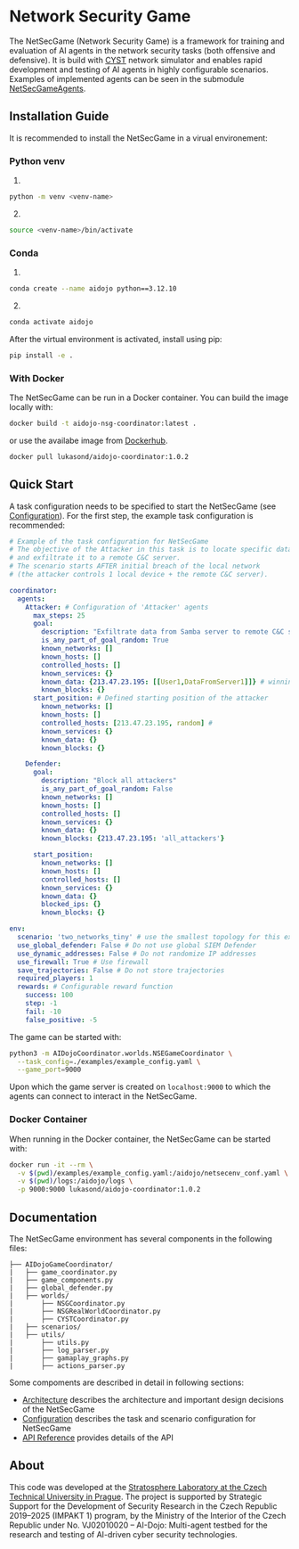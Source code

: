 # Network Security Game

The NetSecGame (Network Security Game) is a framework for training and evaluation of AI agents in the network security tasks (both offensive and defensive). It is build with [CYST](https://pypi.org/project/cyst/) network simulator and enables rapid development and testing of AI agents in highly configurable scenarios. Examples of implemented agents can be seen in the submodule [NetSecGameAgents](https://github.com/stratosphereips/NetSecGameAgents/tree/main).

## Installation Guide
It is recommended to install the NetSecGame in a virual environement:
### Python venv
1. 
```bash
python -m venv <venv-name> 
```
2. 
```bash
source <venv-name>/bin/activate
```

### Conda
1. 
```bash
conda create --name aidojo python==3.12.10
```
2. 
```bash
conda activate aidojo
```

After the virtual environment is activated, install using pip:
```bash
pip install -e .
```
### With Docker
The NetSecGame can be run in a Docker container. You can build the image locally with:
```bash 
docker build -t aidojo-nsg-coordinator:latest .
```
or use the availabe image from [Dockerhub](https://hub.docker.com/r/lukasond/aidojo-coordinator).
```bash
docker pull lukasond/aidojo-coordinator:1.0.2
```
## Quick Start
A task configuration needs to be specified to start the NetSecGame (see [Configuration](configuration.md)). For the first step, the example task configuration is recommended:
```yaml
# Example of the task configuration for NetSecGame
# The objective of the Attacker in this task is to locate specific data
# and exfiltrate it to a remote C&C server.
# The scenario starts AFTER initial breach of the local network
# (the attacker controls 1 local device + the remote C&C server).

coordinator:
  agents:
    Attacker: # Configuration of 'Attacker' agents
      max_steps: 25
      goal:
        description: "Exfiltrate data from Samba server to remote C&C server."
        is_any_part_of_goal_random: True
        known_networks: []
        known_hosts: []
        controlled_hosts: []
        known_services: {}
        known_data: {213.47.23.195: [[User1,DataFromServer1]]} # winning condition
        known_blocks: {}
      start_position: # Defined starting position of the attacker
        known_networks: []
        known_hosts: []
        controlled_hosts: [213.47.23.195, random] #
        known_services: {}
        known_data: {}
        known_blocks: {}

    Defender:
      goal:
        description: "Block all attackers"
        is_any_part_of_goal_random: False
        known_networks: []
        known_hosts: []
        controlled_hosts: []
        known_services: {}
        known_data: {}
        known_blocks: {213.47.23.195: 'all_attackers'}

      start_position:
        known_networks: []
        known_hosts: []
        controlled_hosts: []
        known_services: {}
        known_data: {}
        blocked_ips: {}
        known_blocks: {}

env:
  scenario: 'two_networks_tiny' # use the smallest topology for this example
  use_global_defender: False # Do not use global SIEM Defender
  use_dynamic_addresses: False # Do not randomize IP addresses
  use_firewall: True # Use firewall
  save_trajectories: False # Do not store trajectories
  required_players: 1
  rewards: # Configurable reward function
    success: 100
    step: -1
    fail: -10
    false_positive: -5 
```

The game can be started with:
```bash
python3 -m AIDojoCoordinator.worlds.NSEGameCoordinator \
  --task_config=./examples/example_config.yaml \
  --game_port=9000
```
Upon which the game server is created on `localhost:9000` to which the agents can connect to interact in the NetSecGame.
### Docker Container
When running in the Docker container, the NetSecGame can be started with:
```bash
docker run -it --rm \
  -v $(pwd)/examples/example_config.yaml:/aidojo/netsecenv_conf.yaml \
  -v $(pwd)/logs:/aidojo/logs \
  -p 9000:9000 lukasond/aidojo-coordinator:1.0.2
```

## Documentation
The NetSecGame environment has several components in the following files:
```
├── AIDojoGameCoordinator/
|   ├── game_coordinator.py
|	├── game_components.py
|	├── global_defender.py
|	├── worlds/
|		├── NSGCoordinator.py
|		├── NSGRealWorldCoordinator.py
|		├── CYSTCoordinator.py
|	├── scenarios/
|	├── utils/
|		├── utils.py
|		├── log_parser.py
|		├── gamaplay_graphs.py
|		├── actions_parser.py
```
Some compoments are described in detail in following sections:

- [Architecture](architecture.md) describes the architecture and important design decisions of the NetSecGame
- [Configuration](configuration.md) describes the task and scenario configuration for NetSecGame
- [API Reference](game_components.md) provides details of the API

## About
This code was developed at the [Stratosphere Laboratory at the Czech Technical University in Prague](https://www.stratosphereips.org/). The project is supported by Strategic Support for the Development of Security Research in the Czech Republic 2019–2025 (IMPAKT 1) program, by the Ministry of the Interior of the Czech Republic under No.
VJ02010020 – AI-Dojo: Multi-agent testbed for the
research and testing of AI-driven cyber security technologies.